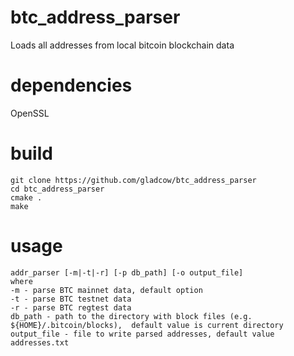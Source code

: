 # btc_address_parser
Loads all addresses from local bitcoin blockchain data

# dependencies
OpenSSL

# build 
```
git clone https://github.com/gladcow/btc_address_parser
cd btc_address_parser
cmake .
make
```
# usage
```
addr_parser [-m|-t|-r] [-p db_path] [-o output_file]
where
-m - parse BTC mainnet data, default option
-t - parse BTC testnet data
-r - parse BTC regtest data
db_path - path to the directory with block files (e.g. ${HOME}/.bitcoin/blocks),  default value is current directory
output_file - file to write parsed addresses, default value addresses.txt
```

